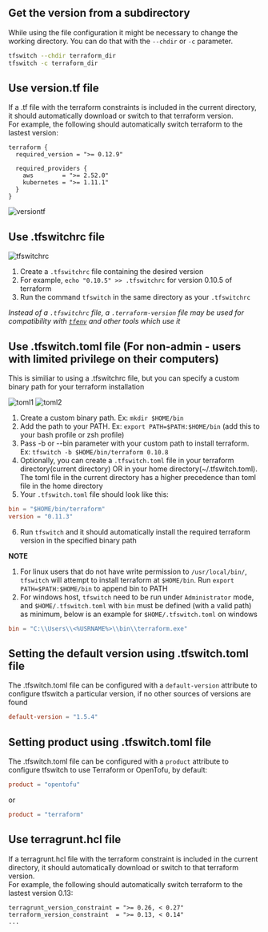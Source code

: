 ## Get the version from a subdirectory

While using the file configuration it might be necessary to change the working directory. You can do that with the `--chdir` or `-c` parameter.

```bash
tfswitch --chdir terraform_dir
tfswitch -c terraform_dir
```

## Use version.tf file

If a .tf file with the terraform constraints is included in the current directory, it should automatically download or switch to that terraform version.  
For example, the following should automatically switch terraform to the lastest version:  

```
terraform {
  required_version = ">= 0.12.9"

  required_providers {
    aws        = ">= 2.52.0"
    kubernetes = ">= 1.11.1"
  }
}
```

![versiontf](../static/versiontf.gif "Use version.tf")

## Use .tfswitchrc file

![tfswitchrc](../static/tfswitch-v6.gif)

1. Create a `.tfswitchrc` file containing the desired version
2. For example, `echo "0.10.5" >> .tfswitchrc` for version 0.10.5 of terraform
3. Run the command `tfswitch` in the same directory as your `.tfswitchrc`

*Instead of a `.tfswitchrc` file, a `.terraform-version` file may be used for compatibility with [`tfenv`](https://github.com/tfutils/tfenv#terraform-version-file) and other tools which use it*

## Use .tfswitch.toml file  (For non-admin - users with limited privilege on their computers)

This is similiar to using a .tfswitchrc file, but you can specify a custom binary path for your terraform installation

![toml1](../static/tfswitch-v7.gif)
![toml2](../static/tfswitch-v8.gif)

1. Create a custom binary path. Ex: `mkdir $HOME/bin`
2. Add the path to your PATH. Ex: `export PATH=$PATH:$HOME/bin` (add this to your bash profile or zsh profile)
3. Pass -b or --bin parameter with your custom path to install terraform. Ex: `tfswitch -b $HOME/bin/terraform 0.10.8 `
4. Optionally, you can create a `.tfswitch.toml` file in your terraform directory(current directory) OR in your home directory(~/.tfswitch.toml). The toml file in the current directory has a higher precedence than toml file in the home directory
5. Your `.tfswitch.toml` file should look like this:

```toml
bin = "$HOME/bin/terraform"
version = "0.11.3"
```

6. Run `tfswitch` and it should automatically install the required terraform version in the specified binary path

**NOTE**

1. For linux users that do not have write permission to `/usr/local/bin/`, `tfswitch` will attempt to install terraform at `$HOME/bin`. Run `export PATH=$PATH:$HOME/bin` to append bin to PATH  
2. For windows host, `tfswitch` need to be run under `Administrator` mode, and `$HOME/.tfswitch.toml` with `bin` must be defined (with a valid path) as minimum, below is an example for `$HOME/.tfswitch.toml` on windows

```toml
bin = "C:\\Users\\<%USRNAME%>\\bin\\terraform.exe"
```

## Setting the default version using .tfswitch.toml file

The .tfswitch.toml file can be configured with a `default-version` attribute to configure tfswitch a particular version, if no other sources of versions are found

```toml
default-version = "1.5.4"
```

## Setting product using .tfswitch.toml file

The .tfswitch.toml file can be configured with a `product` attribute to configure tfswitch to use Terraform or OpenTofu, by default:

```toml
product = "opentofu"
```

or

```toml
product = "terraform"
```

## Use terragrunt.hcl file

If a terragrunt.hcl file with the terraform constraint is included in the current directory, it should automatically download or switch to that terraform version.  
For example, the following should automatically switch terraform to the lastest version 0.13:

```hcl
terragrunt_version_constraint = ">= 0.26, < 0.27"
terraform_version_constraint  = ">= 0.13, < 0.14"
...
```

